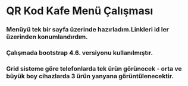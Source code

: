 # QR Kod Kafe Menü Çalışması
### Menüyü tek bir sayfa üzerinde hazırladım.Linkleri id ler üzerinden konumlandırdım.
### Çalışmada bootstrap  4.6. versiyonu kullanılmıştır.
### Grid sisteme göre telefonlarda tek ürün görünecek - orta ve büyük boy cihazlarda 3 ürün yanyana görüntülenecektir.